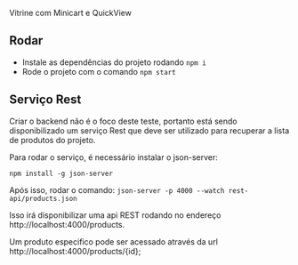 Vitrine com Minicart e QuickView

## Rodar

* Instale as dependências do projeto rodando `npm i`
* Rode o projeto com o comando `npm start`

## Serviço Rest

Criar o backend não é o foco deste teste, portanto está sendo disponibilizado um serviço Rest que deve ser utilizado para recuperar a lista de produtos do projeto.

Para rodar o serviço, é necessário instalar o json-server:

`npm install -g json-server`

Após isso, rodar o comando: `json-server -p 4000 --watch rest-api/products.json`

Isso irá disponibilizar uma api REST rodando no endereço http://localhost:4000/products.

Um produto especifico pode ser acessado através da url http://localhost:4000/products/{id};
